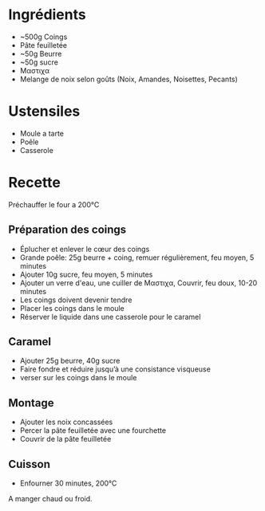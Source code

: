 # Ingrédients
* ~500g Coings
* Pâte feuilletée
* ~50g Beurre
* ~50g sucre
* Μαστιχα
* Melange de noix selon goûts (Noix, Amandes, Noisettes, Pecants)

# Ustensiles
* Moule a tarte
* Poêle
* Casserole

# Recette
Préchauffer le four a 200°C
## Préparation des coings
* Éplucher et enlever le cœur des coings
* Grande poêle: 25g beurre + coing, remuer régulièrement, feu moyen, 5 minutes
* Ajouter 10g sucre, feu moyen, 5 minutes
* Ajouter un verre d'eau, une cuiller de Μαστιχα, Couvrir, feu doux, 10-20 minutes
* Les coings doivent devenir tendre
* Placer les coings dans le moule
* Réserver le liquide dans une casserole pour le caramel

## Caramel
* Ajouter 25g beurre, 40g sucre
* Faire fondre et réduire jusqu’à une consistance visqueuse
* verser sur les coings dans le moule

## Montage
* Ajouter les noix concassées
* Percer la pâte feuilletée avec une fourchette
* Couvrir de la pâte feuilletée

## Cuisson
* Enfourner 30 minutes, 200°C

A manger chaud ou froid.

